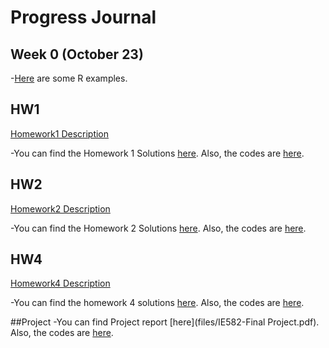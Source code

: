 # Progress Journal



## Week 0 (October 23)


-[Here](files/example_homework_0.html) are some R examples.


## HW1

[Homework1 Description](files/IE582_Fall20_Homework1.pdf)

-You can find the Homework 1 Solutions [here](files/SUHEYLA_YILDIZ_HW1.html). Also, the codes are [here](files/SUHEYLA_YILDIZ_HW1.Rmd).

## HW2

[Homework2 Description](files/IE582_Fall20_Homework2.pdf)

-You can find the Homework 2 Solutions [here](files/SUHEYLA_YILDIZ_HW2.html). Also, the codes are [here](files/SUHEYLA_YILDIZ_HW2.Rmd).

## HW4

[Homework4 Description](files/IE582_Fall2020_Homework4.pdf)

-You can find the homework 4 solutions [here](files/SUHEYLA_YILDIZ_HW4.html). Also, the codes are [here](files/SUHEYLA_YILDIZ_HW4.Rmd). 

##Project
-You can find Project report [here](files/IE582-Final Project.pdf). Also, the codes are [here](files/IE582-FinalProject).
